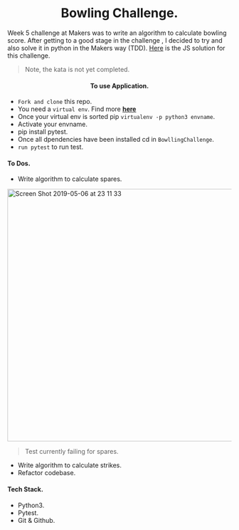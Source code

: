 <h1 align ='center'>
Bowling Challenge.
</h1>


 Week 5 challenge at Makers was to write an algorithm
 to calculate bowling score. After getting to a good stage 
 in the challenge , I decided to try and also solve it in python
 in the Makers way (TDD). [Here](https://github.com/SarpongAbasimi/bowling-challenge) is the JS solution for this challenge.


> Note, the kata is not yet completed.

<h4 align='center'>
To use Application.
</h4>

- ``Fork and clone`` this repo.
- You need a ``virtual env``. Find more **[here](https://docs.python-guide.org/dev/virtualenvs/)**
- Once your virtual env is sorted pip ``virtualenv -p python3 envname``.
- Activate your envname.
- pip install pytest.
- Once all dpendencies have been installed cd in ``BowllingChallenge``.
- ``run pytest`` to run test.

<h4>
To Dos.
</h4>

- Write algorithm to calculate spares.

<img width="567" alt="Screen Shot 2019-05-06 at 23 11 33" src="https://user-images.githubusercontent.com/37377831/57258467-683e7c00-7054-11e9-9606-28bec7d11391.png">

> Test currently failing for spares.

- Write algorithm to calculate strikes.
- Refactor codebase.

<h4>
Tech Stack.
</h4>

- Python3.
- Pytest.
- Git & Github.

